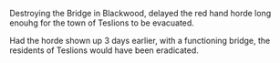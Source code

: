 Destroying the Bridge in Blackwood, delayed the red hand horde long enouhg for the town of Teslions to be evacuated.

Had the horde shown up 3 days earlier, with a functioning bridge, the residents of Teslions would have been eradicated.